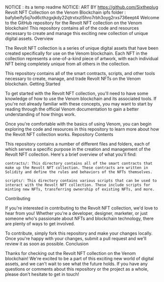 NOTICE : its a temp readme
NOTICE: ART BY https://github.com/Sixtheplug
Revolt NFT Collection on the Venom Blockchain
ipfs folder : bafybeify5q7od6cthzgxjkdy22qtrxtxzl5hro7rbh3oyg2rxs736eept4
Welcome to the GitHub repository for the Revolt NFT collection on the Venom blockchain! This repository contains all of the code and resources necessary to create and manage this exciting new collection of unique digital assets.
Overview

The Revolt NFT collection is a series of unique digital assets that have been created specifically for use on the Venom blockchain. Each NFT in the collection represents a one-of-a-kind piece of artwork, with each individual NFT being completely unique from all others in the collection.

This repository contains all of the smart contracts, scripts, and other tools necessary to create, manage, and trade Revolt NFTs on the Venom blockchain.
Getting Started

To get started with the Revolt NFT collection, you'll need to have some knowledge of how to use the Venom blockchain and its associated tools. If you're not already familiar with these concepts, you may want to start by reading through the official Venom documentation to gain a better understanding of how things work.

Once you're comfortable with the basics of using Venom, you can begin exploring the code and resources in this repository to learn more about how the Revolt NFT collection works.
Repository Contents

This repository contains a number of different files and folders, each of which serves a specific purpose in the creation and management of the Revolt NFT collection. Here's a brief overview of what you'll find:

    contracts/: This directory contains all of the smart contracts that make up the Revolt NFT collection. These contracts are written in Solidity and define the rules and behaviors of the NFTs themselves.

    scripts/: This directory contains various scripts that can be used to interact with the Revolt NFT collection. These include scripts for minting new NFTs, transferring ownership of existing NFTs, and more.

Contributing

If you're interested in contributing to the Revolt NFT collection, we'd love to hear from you! Whether you're a developer, designer, marketer, or just someone who's passionate about NFTs and blockchain technology, there are plenty of ways to get involved.

To contribute, simply fork this repository and make your changes locally. Once you're happy with your changes, submit a pull request and we'll review it as soon as possible.
Conclusion

Thanks for checking out the Revolt NFT collection on the Venom blockchain! We're excited to be a part of this exciting new world of digital assets, and we can't wait to see what the future holds. If you have any questions or comments about this repository or the project as a whole, please don't hesitate to get in touch!
